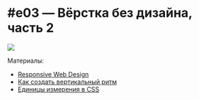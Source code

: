 # #e03 — Вёрстка без дизайна, часть 2

[![](https://img.youtube.com/vi/0TBTUbyNqaM/hqdefault.jpg)](https://www.youtube.com/watch?v=0TBTUbyNqaM)

Материалы:
- [Responsive Web Design](https://alistapart.com/article/responsive-web-design/)
- [Как создать вертикальный ритм](https://designmodo.com/vertical-rhythm/)
- [Единицы измерения в CSS](https://css-tricks.com/the-lengths-of-css/)
